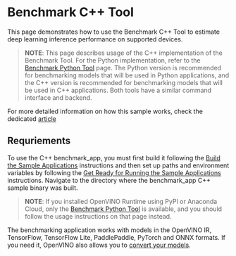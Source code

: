 # Benchmark C++ Tool

This page demonstrates how to use the Benchmark C++ Tool to estimate deep learning inference performance on supported devices.

> **NOTE**: This page describes usage of the C++ implementation of the Benchmark Tool. For the Python implementation, refer to the [Benchmark Python Tool](https://docs.openvino.ai/2025/get-started/learn-openvino/openvino-samples/benchmark-tool.html) page. The Python version is recommended for benchmarking models that will be used in Python applications, and the C++ version is recommended for benchmarking models that will be used in C++ applications. Both tools have a similar command interface and backend.

For more detailed information on how this sample works, check the dedicated [article](https://docs.openvino.ai/2025/get-started/learn-openvino/openvino-samples/benchmark-tool.html)

## Requriements

To use the C++ benchmark_app, you must first build it following the [Build the Sample Applications](https://docs.openvino.ai/2025/get-started/learn-openvino/openvino-samples.html) instructions and then set up paths and environment variables by following the [Get Ready for Running the Sample Applications](https://docs.openvino.ai/2025/get-started/learn-openvino/openvino-samples/get-started-demos.html) instructions. Navigate to the directory where the benchmark_app C++ sample binary was built.

> **NOTE**: If you installed OpenVINO Runtime using PyPI or Anaconda Cloud, only the [Benchmark Python Tool](https://docs.openvino.ai/2025/get-started/learn-openvino/openvino-samples/benchmark-tool.html) is available, and you should follow the usage instructions on that page instead.

The benchmarking application works with models in the OpenVINO IR, TensorFlow, TensorFlow Lite, PaddlePaddle, PyTorch and ONNX formats. If you need it, OpenVINO also allows you to [convert your models](https://docs.openvino.ai/2025/documentation/openvino-workflow/model-preparation/convert-model-to-ir.html).
